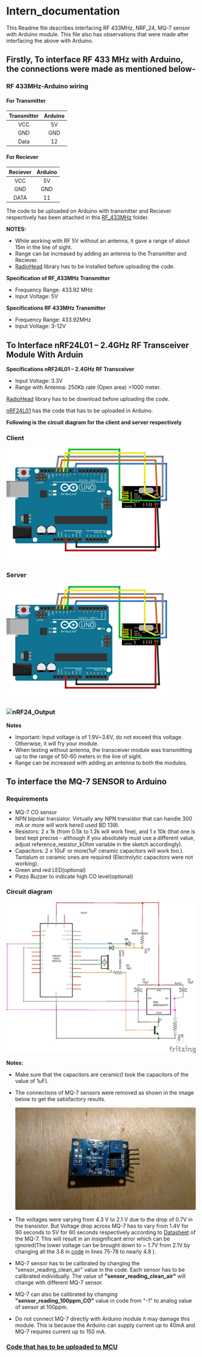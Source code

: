 # Intern_documentation
This Readme file describes interfacing RF 433MHz, NRF_24, MQ-7 sensor with Arduino module. This file also has observations that were made after interfacing the above with Arduino. 


## Firstly, To interface RF 433 MHz with Arduino, the connections were made as mentioned below-
### RF 433MHz-Arduino wiring
#### For Transmitter
| Transmitter | Arduino |
| :---------: | :------:|
| VCC | 5V |
| GND | GND |
|Data | 12 |
#### For Reciever
|Reciever| Arduino|
| :----: | :-----:|
|VCC|5V|
|GND|GND|
|DATA|11|


The code to be uploaded on Arduino with transmitter and Reciever respectively has been attached in this [RF_433MHz](https://github.com/avianshgaur/Intern_documentation/tree/master/RF_433Hz) folder.


**NOTES:**
* While working with RF 5V without an antenna, it gave a range of about 15m in the line of sight.
* Range can be increased by adding an antenna to the Transmitter and Reciever.
* [RadioHead](http://www.airspayce.com/mikem/arduino/RadioHead/RadioHead-1.46.zip) library has to be installed before uploading the code.

**Specification of RF_433MHz Transmitter**
* Frequency Range: 433.92 MHz
* Input Voltage: 5V

**Specifications RF 433MHz Transmitter**
* Frequency Range: 433.92MHz
* Input Voltage: 3-12V

## To Interface nRF24L01 – 2.4GHz RF Transceiver Module With Arduin
**Specifications nRF24L01 – 2.4GHz RF Transceiver**
* Input Voltage: 3.3V
* Range with Antenna: 250Kb rate (Open area) >1000 meter.

[RadioHead](http://www.airspayce.com/mikem/arduino/RadioHead/RadioHead-1.46.zip) library has to be download before uploading the code.


[nRF24L01](https://github.com/avianshgaur/Intern_documentation/tree/master/nRF24L01) has the code that has to be uploaded in Arduino.

**Following is the circuit diagram for the client and server respectively**

### Client
![Client](https://github.com/avianshgaur/Intern_documentation/blob/master/png_nRF24/Client.png)

### Server
 ![Server](https://github.com/avianshgaur/Intern_documentation/blob/master/png_nRF24/Server.png)

### ![nRF24_Output]()
**Notes**
* Important: Input voltage is of 1.9V~3.6V, do not exceed this voltage. Otherwise, it will fry your module. 
* When testing without antenna, the transceiver module was transmitting up to the range of 50-60 meters in the line of sight.
* Range can be increased with adding an antenna to both the modules.

## To interface the MQ-7 SENSOR to Arduino
 ### Requirements
  * MQ-7 CO sensor
  *  NPN bipolar transistor. Virtually any NPN transistor that can handle 300 mA or more will work here(I used BD 139).
  * Resistors: 2 x 1k (from 0.5k to 1.2k will work fine), and 1 x 10k (that one is best kept precise - although if you absolutely must use a different value, adjust reference_resistor_kOhm variable in the sketch accordingly).
  * Capacitors: 2 x 10uF or more(1uF ceramic capacitors will work too.). Tantalum or ceramic ones are required (Electrolytic capacitors were not working).
  * Green and red LED(optional)
  * Piezo Buzzer to indicate high CO level(optional)
  
  ### Circuit diagram
  
  ![](https://github.com/avianshgaur/Intern_documentation/blob/master/other_png/MQ-7_circuit.jpg)


 **Notes:**
* Make sure that the capacitors are ceramic(I took the capacitors of the value of 1uF).
* The connections of MQ-7 sensors were removed as shown in the image below to get the satisfactory results.
  
  ![Modified MQ7](https://github.com/avianshgaur/Intern_documentation/blob/master/other_png/modified_MQ-7.jpg)
* The voltages were varying from 4.3 V to 2.1 V due to the drop of 0.7V in the transistor. But Voltage drop across MQ-7 has to vary from 1.4V for 90 seconds to 5V for 60 seconds respectively according to [Datasheet](https://www.sparkfun.com/datasheets/Sensors/Biometric/MQ-7.pdf) of the MQ-7. This will result in an insignificant error which can be ignored(The lower voltage can be brought down to ~ 1.7V from 2.1V by changing all the 3.6 in [code](https://github.com/avianshgaur/Intern_documentation/blob/master/co_monitor.ino) in lines 75-78 to nearly 4.8 ).
* MQ-7 sensor has to be calibrated by changing the "sensor_reading_clean_air" value in the code. Each sensor has to be calibrated individually. The value of **"sensor_reading_clean_air"** will change with different MQ-7 sensor.
* MQ-7 can also be calibrated by changing **"sensor_reading_100ppm_CO"** value in code from "-1" to analog value of sensor at 100ppm. 
* Do not connect MQ-7 directly with Arduino module it may damage this  module. This is because the Arduino can supply current up to 40mA and MQ-7 requires current up to 150 mA.
### [Code that has to be uploaded to MCU](https://github.com/avianshgaur/Intern_documentation/blob/master/co_monitor.ino)


